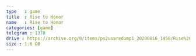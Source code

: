 ```yaml
---
type   : game
title  : Rise to Honor
name   : Rise to Honor
categories: [game]
telegram : 1370
drive : https://archive.org/0/items/ps2usaredump1_20200816_1458/Rise%20to%20Honor.7z
size : 1.6 GB
---
```



